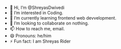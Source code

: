 - 👋 Hi, I’m @ShreyasDwivedi
- 👀 I’m interested in Coding.
- 🌱 I’m currently learning frontend web devvelopment.
- 💞️ I’m looking to collaborate on nothing.
- 📫 How to reach me, email.
- 😄 Pronouns: he/him
- ⚡ Fun fact: I am Shreyas Rider

<!---
ShreyasDwivedi/ShreyasDwivedi is a ✨ special ✨ repository because its `README.md` (this file) appears on your GitHub profile.
You can click the Preview link to take a look at your changes.
--->
